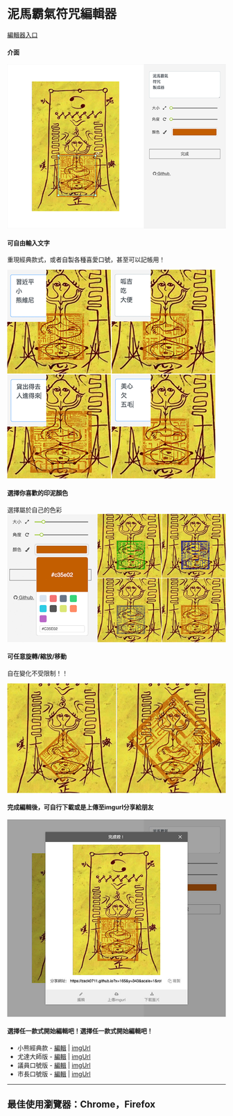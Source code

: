 # 泥馬霸氣符咒編輯器
[編輯器入口](https://zack0711.github.io/nimapachi-rune-paper-editor/ "Entry Link")

#### 介面

![Example Image](/images/example-0.png "Example Image")

#### 可自由輸入文字
重現經典款式，或者自製各種喜愛口號，甚至可以記帳用！

![Example Image](/images/example-1.png "Example Image")

#### 選擇你喜歡的印泥顏色
選擇屬於自己的色彩
![Example Image](/images/example-2.png "Example Image")

#### 可任意旋轉/縮放/移動
自在變化不受限制！！

![Example Image](/images/example-3.png "Example Image")

#### 完成編輯後，可自行下載或是上傳至imgurl分享給朋友
![Example Image](/images/example-4.jpg "Example Image")

#### 選擇任一款式開始編輯吧！選擇任一款式開始編輯吧！
+ 小熊經典款 - [編輯](https://ppt.cc/f5tfhx "Edit Link") | [imgUrl](https://i.imgur.com/AByfXaP.jpg "imgUrl Link")
+ 尤達大師版 - [編輯](https://ppt.cc/felA9x "Edit Link") | [imgUrl](https://i.imgur.com/uTcpu2X.jpg "imgUrl Link")
+ 議員口號版 - [編輯](https://ppt.cc/fouZFx "Edit Link") | [imgUrl](https://i.imgur.com/B67j128.jpg "imgUrl Link")
+ 市長口號版 - [編輯](https://ppt.cc/fyUeqx "Edit Link") | [imgUrl](https://i.imgur.com/DlQNEXl.jpg "imgUrl Link")

***

## 最佳使用瀏覽器：Chrome，Firefox
